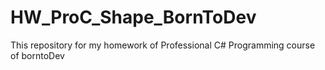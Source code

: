 # HW_ProC_Shape_BornToDev

This repository for my homework of Professional C# Programming course of borntoDev
